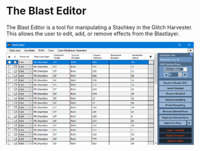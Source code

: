 # The Blast Editor

The Blast Editor is a tool for manipulating a Stashkey in the Glitch Harvester.  This allows the user to edit, add, or remove effects from the Blastlayer.  

![RTC 3.8 Blast Editor](/assets/blast-editor-guide/blast-full-image.png)


